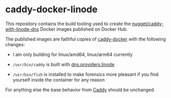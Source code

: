 # caddy-docker-linode

This repository contains the build tooling used to create the
[nugget/caddy-with-linode-dns] Docker images published on Docker Hub.

The published images are faithful copies of [caddy-docker] with the following
changes:

* I am only building for linux/amd64, linux/arm64 currently

* `/usr/bin/caddy` is built with [dns.providers.linode]

* `/usr/bin/fish` is installed to make forensics more pleasant if
   you find yourself inside the container for any reason

For anything else the base behavior from [Caddy] should be unchanged.

[nugget/caddy-with-linode-dns]: (https://hub.docker.com/repository/docker/nugget/caddy-with-linode-dns/general)
[caddy-docker]: https://hub.docker.com/_/caddy
[dns.providers.linode]: (https://github.com/caddy-dns/linode)
[Caddy]: (https://caddyserver.com)
